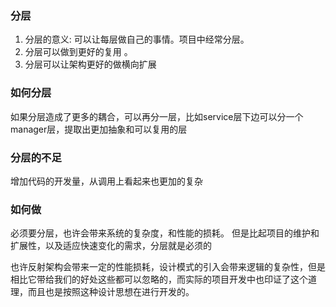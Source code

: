 ### 分层
1. 分层的意义: 可以让每层做自己的事情。项目中经常分层。
2. 分层可以做到更好的复用 。
3. 分层可以让架构更好的做横向扩展
   
### 如何分层
如果分层造成了更多的耦合，可以再分一层，比如service层下边可以分一个manager层，提取出更加抽象和可以复用的层

### 分层的不足
增加代码的开发量，从调用上看起来也更加的复杂

### 如何做
必须要分层，也许会带来系统的复杂度，和性能的损耗。
但是比起项目的维护和扩展性，以及适应快速变化的需求，分层就是必须的

也许反射架构会带来一定的性能损耗，设计模式的引入会带来逻辑的复杂性，但是相比它带给我们的好处这些都可以忽略的，而实际的项目开发中也印证了这个道理，而且也是按照这种设计思想在进行开发的。